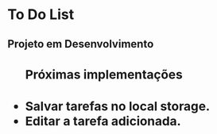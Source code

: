 <h1>To Do List</h1>
<h2>Projeto em Desenvolvimento<h2>

</hr>

<ul>
<h3>Próximas implementações<h3>
<li>Salvar tarefas no local storage.</li>
<li>Editar a tarefa adicionada.</li>
</ul>
